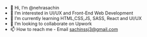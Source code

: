 - 👋 Hi, I’m @nehrasachin
- 👀 I’m interested in UI/UX and Front-End Web Development
- 🌱 I’m currently learning HTML,CSS,JS, SASS, React and UI/UX
- 💞️ I’m looking to collaborate on Upwork
- 📫 How to reach me - Email sachinssj3@gmail.com

<!---
nehrasachin/nehrasachin is a ✨ special ✨ repository because its `README.md` (this file) appears on your GitHub profile.
You can click the Preview link to take a look at your changes.
--->
